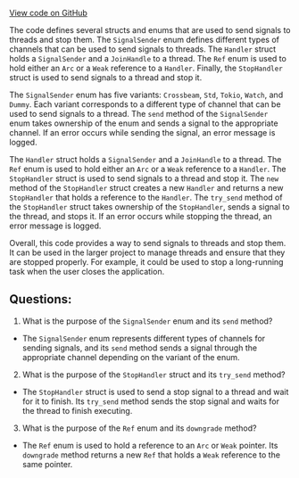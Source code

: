 [View code on GitHub](https://github.com/nervosnetwork/ckb/util/stop-handler/src/lib.rs)

The code defines several structs and enums that are used to send signals to threads and stop them. The `SignalSender` enum defines different types of channels that can be used to send signals to threads. The `Handler` struct holds a `SignalSender` and a `JoinHandle` to a thread. The `Ref` enum is used to hold either an `Arc` or a `Weak` reference to a `Handler`. Finally, the `StopHandler` struct is used to send signals to a thread and stop it.

The `SignalSender` enum has five variants: `Crossbeam`, `Std`, `Tokio`, `Watch`, and `Dummy`. Each variant corresponds to a different type of channel that can be used to send signals to a thread. The `send` method of the `SignalSender` enum takes ownership of the enum and sends a signal to the appropriate channel. If an error occurs while sending the signal, an error message is logged.

The `Handler` struct holds a `SignalSender` and a `JoinHandle` to a thread. The `Ref` enum is used to hold either an `Arc` or a `Weak` reference to a `Handler`. The `StopHandler` struct is used to send signals to a thread and stop it. The `new` method of the `StopHandler` struct creates a new `Handler` and returns a new `StopHandler` that holds a reference to the `Handler`. The `try_send` method of the `StopHandler` struct takes ownership of the `StopHandler`, sends a signal to the thread, and stops it. If an error occurs while stopping the thread, an error message is logged.

Overall, this code provides a way to send signals to threads and stop them. It can be used in the larger project to manage threads and ensure that they are stopped properly. For example, it could be used to stop a long-running task when the user closes the application.
## Questions: 
 1. What is the purpose of the `SignalSender` enum and its `send` method?
- The `SignalSender` enum represents different types of channels for sending signals, and its `send` method sends a signal through the appropriate channel depending on the variant of the enum.
2. What is the purpose of the `StopHandler` struct and its `try_send` method?
- The `StopHandler` struct is used to send a stop signal to a thread and wait for it to finish. Its `try_send` method sends the stop signal and waits for the thread to finish executing.
3. What is the purpose of the `Ref` enum and its `downgrade` method?
- The `Ref` enum is used to hold a reference to an `Arc` or `Weak` pointer. Its `downgrade` method returns a new `Ref` that holds a `Weak` reference to the same pointer.